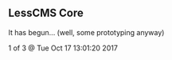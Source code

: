 LessCMS Core
------------

It has begun... (well, some prototyping anyway)

1 of 3 @ Tue Oct 17 13:01:20 2017
